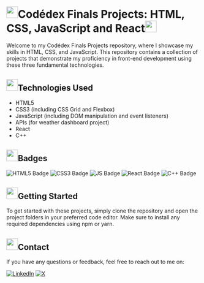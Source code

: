 <body>
<h1><img src="https://www.codedex.io/images/coin-cropped.png" height="30px" width="30px"></img>Codédex Finals Projects: HTML, CSS, JavaScript and React<img src="https://www.codedex.io/images/coin-cropped.png" height="30px" width="30px"></img></h1>
<p>Welcome to my Codédex Finals Projects repository, where I showcase my skills in HTML, CSS, and JavaScript. This repository contains a collection of projects that demonstrate my proficiency in front-end development using these three fundamental technologies.</p>
<div class="technologies">
<h2><img src="https://www.codedex.io/images/codedex-bot-logo-compressed.gif" height="30px" width="30px"></img>Technologies Used</h2>
<ul>
<li>HTML5</li>
<li>CSS3 (including CSS Grid and Flexbox)</li>
<li>JavaScript (including DOM manipulation and event listeners)</li>
<li>APIs (for weather dashboard project)</li>
<li>React</li>
<li>C++</li>
</ul>
<h2><img src="https://www.codedex.io/images/codedex-bot-logo-compressed.gif" height="30px" width="30px"></img>Badges</h2>
<img src="https://img.shields.io/badge/HTML5-E34F26?style=for-the-badge&logo=html5&logoColor=white" alt="HTML5 Badge">
<img src="https://img.shields.io/badge/CSS3-1572B6?style=for-the-badge&logo=css3&logoColor=white" alt="CSS3 Badge">
<img src="https://img.shields.io/badge/JavaScript-yellow?style=for-the-badge&logo=JAVASCRIPT&logoColor=black" alt="JS Badge">
<img src="https://img.shields.io/badge/React-188bff.svg?style=for-the-badge&logo=React&logoColor=white" alt="React Badge">
<img src="https://img.shields.io/badge/C++-00599C.svg?style=for-the-badge&logo=C%2B%2B&logoColor=white" alt="C++ Badge">
</div>
  
<div class="getting-started">
<h2><img src="https://www.codedex.io/images/codedex-bot-logo-compressed.gif" height="30px" width="30px"></img>Getting Started</h2>
<p>To get started with these projects, simply clone the repository and open the project folders in your preferred code editor. Make sure to install any required dependencies using npm or yarn.</p>
</div>
<div class="contact">
<h2><img src="https://www.codedex.io/images/codedex-bot-logo-compressed.gif" height="30px" width="30px"></img>Contact</h2>
<p>If you have any questions or feedback, feel free to reach out to me on:</p>
<a href="https://www.linkedin.com/in/yahya-elalaoui/" target="_blank"><img src="https://img.shields.io/badge/LinkedIn-blue?logo=linkedin&logoColor=white&style=for-the-badge" alt="LinkedIn"></a>
<a href="https://x.com/y1hy1_1" target="_blank"><img src="https://img.shields.io/badge/X-black?style=for-the-badge&logo=X&logoColor=white" alt="X"></a>
</div>
</body>
